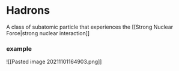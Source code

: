 # Hadrons
A class of subatomic particle that experiences the [[Strong Nuclear Force|strong nuclear interaction]]

### example 
![[Pasted image 20211101164903.png]]